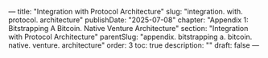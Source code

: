— title: "Integration with Protocol Architecture"
slug: "integration. with. protocol. architecture" publishDate: "2025-07-08"
chapter: "Appendix 1: Bitstrapping A Bitcoin. Native Venture Architecture" section: "Integration with Protocol Architecture"
parentSlug: "appendix. bitstrapping a. bitcoin. native. venture. architecture" order: 3
toc: true description: ""
draft: false
—

